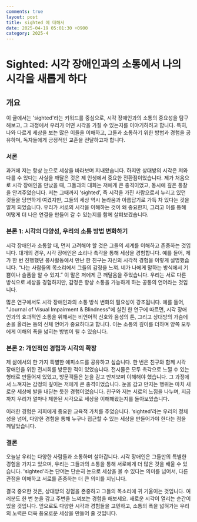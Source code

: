 ```yaml
---
comments: true
layout: post
title: sighted 에 대해서
date: 2025-04-19 05:01:30 +0900
category: 2025-4
---
```


# Sighted: 시각 장애인과의 소통에서 나의 시각을 새롭게 하다
## 개요
이 글에서는 'sighted'라는 키워드를 중심으로, 시각 장애인과의 소통의 중요성을 탐구해보고, 그 과정에서 우리가 어떤 시각을 가질 수 있는지를 이야기하려고 합니다. 특히, 나와 다르게 세상을 보는 많은 이들을 이해하고, 그들과 소통하기 위한 방법과 경험을 공유하며, 독자들에게 긍정적인 교훈을 전달하고자 합니다.

### 서론
과거에 저는 항상 눈으로 세상을 바라보며 지내왔습니다. 하지만 상대방의 시각은 저와 다를 수 있다는 사실을 깨달은 것은 제 인생에서 중요한 전환점이었습니다. 제가 처음으로 시각 장애인을 만났을 때, 그들과의 대화는 저에게 큰 충격이었고, 동시에 깊은 통찰을 안겨주었습니다. 저는 그때까지 ‘sighted’, 즉 시각을 가진 사람으로서 누리고 있던 것들을 당연하게 여겼지만, 그들의 세상 역시 놀라움과 아름답기로 가득 차 있다는 것을 알게 되었습니다. 우리가 서로의 시각을 이해하는 것이 왜 중요한지, 그리고 이를 통해 어떻게 더 나은 연결을 만들어 갈 수 있는지를 함께 살펴보겠습니다.

### 본론 1: 시각의 다양성, 우리의 소통 방법 변화하기
시각 장애인과 소통할 때, 먼저 고려해야 할 것은 그들의 세계를 이해하고 존중하는 것입니다. 대개의 경우, 시각 장애인은 소리나 촉각을 통해 세상을 경험합니다. 예를 들어, 제가 한 번 진행했던 봉사활동에서 만난 한 친구는 자신의 시각적 경험을 이렇게 설명했습니다. “나는 사람들의 목소리에서 그들의 감정을 느껴. 네가 나에게 말하는 방식에서 기쁨이나 슬픔을 알 수 있지.” 이 말은 저에게 큰 깨달음을 주었습니다. 우리는 서로 다른 방식으로 세상을 경험하지만, 감정은 항상 소통을 가능하게 하는 공통의 언어라는 것입니다.

많은 연구에서도 시각 장애인과의 소통 방식 변화의 필요성이 강조됩니다. 예를 들어, "Journal of Visual Impairment & Blindness"에 실린 한 연구에 따르면, 시각 장애인과의 효과적인 소통을 위해서는 비언어적 신호와 음성의 톤, 그리고 상대방의 가슴에 손을 올리는 등의 신체 언어가 중요하다고 합니다. 이는 소통의 깊이를 더하며 양쪽 모두에게 이해의 폭을 넓히는 방법이 될 수 있습니다.

### 본론 2: 개인적인 경험과 시각의 확장
제 삶에서의 한 가지 특별한 에피소드를 공유하고 싶습니다. 한 번은 친구와 함께 시각 장애인을 위한 전시회를 방문한 적이 있었습니다. 전시물은 모두 촉각으로 느낄 수 있는 형태로 만들어져 있었고, 방문객들은 눈을 감고 만져보며 이해해야 했습니다. 그 과정에서 느껴지는 감정의 깊이는 저에게 큰 충격이었습니다. 눈을 감고 만지는 행위는 마치 새로운 세상에 발을 내딛는 듯한 경험이었습니다. 친구와 저는 서로의 느낌을 나누며, 지금까지 우리가 얼마나 제한된 시각으로 세상을 이해해왔는지를 돌아보았습니다. 

이러한 경험은 저희에게 중요한 교육적 가치를 주었습니다. ‘sighted’라는 우리의 정체성을 넘어, 다양한 경험을 통해 누구나 접근할 수 있는 세상을 만들어가야 한다는 점을 깨달았습니다.

### 결론
오늘날 우리는 다양한 사람들과 소통하며 살아갑니다. 시각 장애인은 그들만의 특별한 경험을 가지고 있으며, 우리는 그들과의 소통을 통해 서로에게 더 많은 것을 배울 수 있습니다. 'sighted'라는 단어는 단순히 눈으로 세상을 볼 수 있다는 의미를 넘어서, 다른 관점을 이해하고 서로를 존중하는 더 큰 의미를 지닙니다. 

결국 중요한 것은, 상대방의 경험을 존중하고 그들의 목소리에 귀 기울이는 것입니다. 여러분도 한 번 눈을 감고 주변을 느껴보는 경험을 해보세요. 새로운 시각이 열리는 순간이 있을 것입니다. 앞으로도 다양한 시각과 경험들을 고민하고, 소통의 폭을 넓혀가는 우리의 노력은 더욱 풍요로운 세상을 만들어 줄 것입니다.